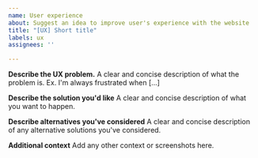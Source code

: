 ```yaml
---
name: User experience
about: Suggest an idea to improve user's experience with the website
title: "[UX] Short title"
labels: ux
assignees: ''

---
```


**Describe the UX problem.**
A clear and concise description of what the problem is. Ex. I'm always frustrated when [...]

**Describe the solution you'd like**
A clear and concise description of what you want to happen.

**Describe alternatives you've considered**
A clear and concise description of any alternative solutions you've considered.

**Additional context**
Add any other context or screenshots here.
